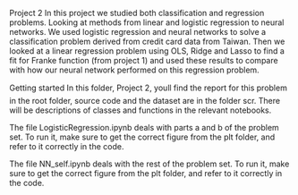 Project 2
In this project we studied both classification and regression problems. 
Looking at methods from linear and logistic regression to neural networks. 
We used logistic regression and neural networks to solve a classification
problem derived from credit card data from Taiwan. 
Then we looked at a linear regression problem using OLS, Ridge and Lasso 
to find a fit for Franke function (from project 1) and used these 
results to compare with how our neural network performed on this regression problem. 

Getting started
In this folder, Project 2, youll find the report for this problem in the root folder, 
source code and the dataset are in the folder scr. 
There will be descriptions of classes and functions in the relevant notebooks. 

The file LogisticRegression.ipynb deals with parts a and b of the problem set.
To run it, make sure to get the correct figure from the plt folder, and refer to it correctly in the code.

The file NN_self.ipynb deals with the rest of the problem set.
To run it, make sure to get the correct figure from the plt folder, and refer to it correctly in the code.
